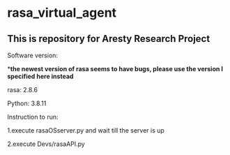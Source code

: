 # rasa_virtual_agent

## This is repository for Aresty Research Project

Software version:

***the newest version of rasa seems to have bugs, please use the version I specified here instead**

rasa: 2.8.6

Python: 3.8.11


Instruction to run:

1.execute rasaOSserver.py and wait till the server is up

2.execute Devs/rasaAPI.py

